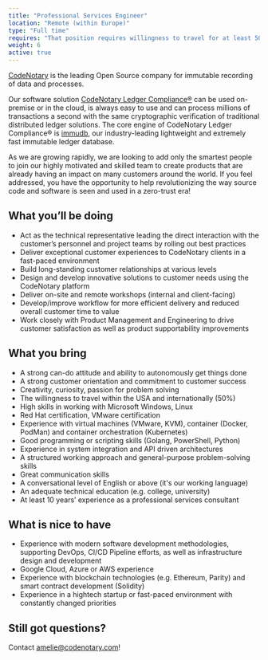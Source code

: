```yaml
---
title: "Professional Services Engineer"
location: "Remote (within Europe)" 
type: "Full time" 
requires: "That position requires willingness to travel for at least 50% of the time."
weight: 6
active: true
---
```


[CodeNotary](https://codenotary.com/) is the leading Open Source company for immutable recording of data and processes.

Our software solution [CodeNotary Ledger Compliance®](https://codenotary.com/products/ledger-compliance/) can be used on-premise or in the cloud, is always easy to use and can process millions of transactions a second with the same cryptographic verification of traditional distributed ledger solutions. The core engine of CodeNotary Ledger Compliance® is [immudb](https://codenotary.com/technologies/immudb/), our industry-leading lightweight and extremely fast immutable ledger database.

As we are growing rapidly, we are looking to add only the smartest people to join our highly motivated and skilled team to create products that are already having an impact on many customers around the world. If you feel addressed, you have the opportunity to help revolutionizing the way source code and software is seen and used in a zero-trust era!


## What you’ll be doing

- Act as the technical representative leading the direct interaction with the customer’s personnel and project teams by rolling out best practices
- Deliver exceptional customer experiences to CodeNotary clients in a fast-paced environment
- Build long-standing customer relationships at various levels
- Design and develop innovative solutions to customer needs using the CodeNotary platform
- Deliver on-site and remote workshops (internal and client-facing)
- Develop/improve workflow for more efficient delivery and reduced overall customer time to value
- Work closely with Product Management and Engineering to drive customer satisfaction as well as product supportability improvements

## What you bring

- A strong can-do attitude and ability to autonomously get things done
- A strong customer orientation and commitment to customer success
- Creativity, curiosity, passion for problem solving
- The willingness to travel within the USA and internationally (50%)
- High skills in working with Microsoft Windows, Linux
- Red Hat certification, VMware certification
- Experience with virtual machines (VMware, KVM), container (Docker, PodMan) and container orchestration (Kubernetes)
- Good programming or scripting skills (Golang, PowerShell, Python)
- Experience in system integration and API driven architectures 
- A structured working approach and general-purpose problem-solving skills
- Great communication skills
- A conversational level of English or above (it's our working language)
- An adequate technical education (e.g. college, university) 
- At least 10 years’ experience as a professional services consultant

## What is nice to have

- Experience with modern software development methodologies, supporting DevOps, CI/CD Pipeline efforts, as well as infrastructure design and development
- Google Cloud, Azure or AWS experience
- Experience with blockchain technologies (e.g. Ethereum, Parity) and smart contract development (Solidity)
- Experience in a hightech startup or fast-paced environment with constantly changed priorities


## Still got questions?

Contact [amelie@codenotary.com](mailto:amelie@codenotary.com?subject=[Hiring][Professional-Service-Engineer])!
